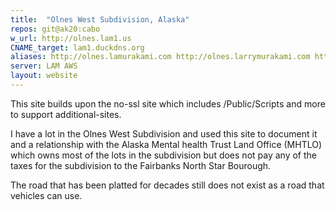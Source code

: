 ```yaml
---
title:  "Olnes West Subdivision, Alaska"
repos: git@ak20:cabo
w_url: http://olnes.lam1.us
CNAME_target: lam1.duckdns.org
aliases: http://olnes.lamurakami.com http://olnes.larrymurakami.com http://olnes.larryforalaska.com
server: LAM AWS
layout: website
---
```


This site builds upon the no-ssl site which includes /Public/Scripts and
more to support additional-sites.

I have a lot in the Olnes West Subdivision and used this site to document
it and a relationship with the Alaska Mental health Trust Land Office (MHTLO)
which owns most of the lots in the subdivision but does not pay any of
the taxes for the subdivision to the Fairbanks North Star Bourough.

The road that has been platted for decades still does not exist as a
road that vehicles can use.

